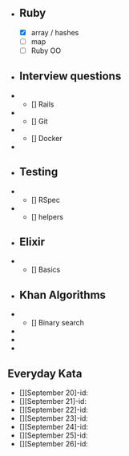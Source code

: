 - ## Ruby
    - [x] array / hashes  
    - [ ] map
    - [ ] Ruby OO  

- ## Interview questions
-   - [] Rails
-   - [] Git
-   - [] Docker
-

- ## Testing
-   - [] RSpec
-   - [] helpers

- ## Elixir
-   - [] Basics

- ## Khan Algorithms
-   - [] Binary search
-
-
-
## Everyday Kata
 - [][September 20]-id:    
 - [][September 21]-id:    
 - [][September 22]-id:    
 - [][September 23]-id:    
 - [][September 24]-id:    
 - [][September 25]-id:    
 - [][September 26]-id:    

